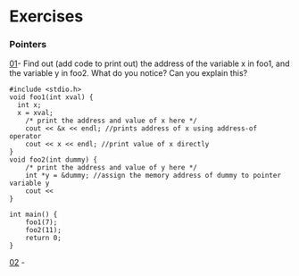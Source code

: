 # Exercises
### Pointers

[01](http://www.csc.villanova.edu/~mdamian/Past/csc2400fa13/assign/plab.pdf)- Find out (add code to print out) the address of the variable x in foo1, and the variable y in foo2. What do you notice? Can you explain this?

```
#include <stdio.h>
void foo1(int xval) {
  int x;
  x = xval;
	/* print the address and value of x here */ 
	cout << &x << endl; //prints address of x using address-of operator
	cout << x << endl; //print value of x directly
}
void foo2(int dummy) {
	/* print the address and value of y here */ 
	int *y = &dummy; //assign the memory address of dummy to pointer variable y
	cout << 
}

int main() {
	foo1(7); 
	foo2(11); 
	return 0;
}
```

[02](http://www.csc.villanova.edu/~mdamian/Past/csc2400fa13/assign/plab.pdf) - 